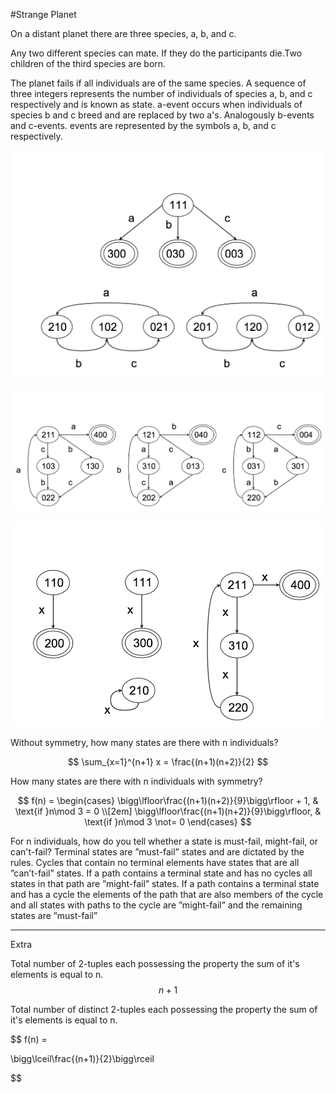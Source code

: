 #Strange Planet

On a distant planet there are three species, a, b, and c.

Any two different species can mate. If they do the participants die.Two children of the third species are born.

The planet fails if all individuals are of the same species. A sequence of three integers represents the number of individuals of species a, b, and c respectively and is known as state. a-event occurs when individuals of species b and c breed and are replaced by two a's. Analogously b-events and c-events. events are represented by the symbols a, b, and c respectively.



![three individuals](three-individuals.png)

![four-individuals](four-individuals.png)

![no-symmetry](no-symmetry.png)


Without symmetry, how many states are there with n individuals? 

$$
\sum_{x=1}^{n+1} x = \frac{(n+1)(n+2)}{2}
$$

How many states are there with n individuals with symmetry?

$$
f(n) =
\begin{cases}
\bigg\lfloor\frac{(n+1)(n+2)}{9}\bigg\rfloor + 1, & \text{if }n\mod 3 = 0 \\[2em]
\bigg\lfloor\frac{(n+1)(n+2)}{9}\bigg\rfloor, & \text{if }n\mod 3 \not= 0
\end{cases}
$$

For n individuals, how do you tell whether a state is must-fail, might-fail, or can't-fail? Terminal states are ”must-fail” states and are dictated by the rules. Cycles that contain no terminal elements have states that are all ”can’t-fail” states. If a path contains a terminal state and has no cycles all states in that path are ”might-fail” states. If a path contains a terminal state and has a cycle the elements of the path that are also members of the cycle and all states with paths to the cycle are ”might-fail” and the remaining states are ”must-fail”


___
Extra 

Total number of 2-tuples each possessing the property the sum of it's elements is equal to n. 
$$
n + 1
$$

Total number of distinct 2-tuples each possessing the property the sum of it's elements is equal to n.

$$
f(n) =

\bigg\lceil\frac{(n+1)}{2}\bigg\rceil

$$

